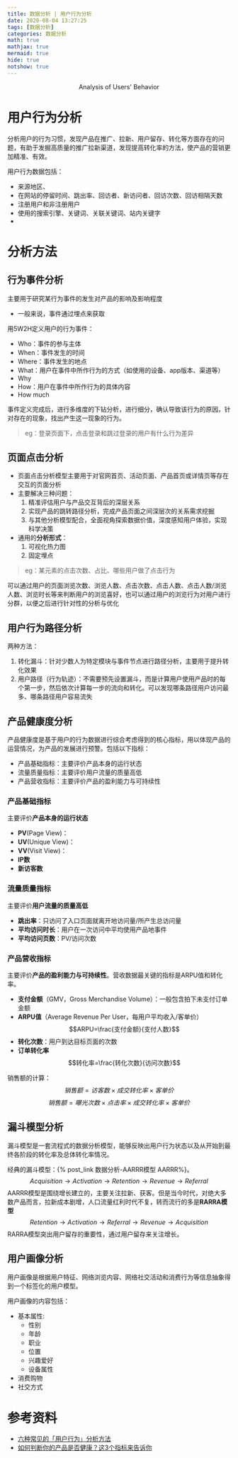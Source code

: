 ```yaml
---
title: 数据分析 | 用户行为分析
date: 2020-08-04 13:27:25
tags: [数据分析]
categories: 数据分析
math: true
mathjax: true
mermaid: true
hide: true
notshow: true
---
```


<center>Analysis of Users' Behavior</center>
<!--more-->

# 用户行为分析
分析用户的行为习惯，发现产品在推广、拉新、用户留存、转化等方面存在的问题，有助于发掘高质量的推广拉新渠道，发现提高转化率的方法，使产品的营销更加精准、有效。

用户行为数据包括：
- 来源地区、
- 在网站的停留时间、跳出率、回访者、新访问者、回访次数、回访相隔天数
- 注册用户和非注册用户
- 使用的搜索引擎、关键词、关联关键词、站内关键字
- 


# 分析方法
## 行为事件分析
主要用于研究某行为事件的发生对产品的影响及影响程度
- 一般来说，事件通过埋点来获取

用5W2H定义用户的行为事件：
- Who：事件的参与主体
- When：事件发生的时间
- Where：事件发生的地点
- What：用户在事件中所作行为的方式（如使用的设备、app版本、渠道等）
- Why
- How：用户在事件中所作行为的具体内容
- How much

事件定义完成后，进行多维度的下钻分析，进行细分，确认导致该行为的原因，针对存在的现象，找出产生这一现象的行为。

> eg：登录页面下，点击登录和跳过登录的用户有什么行为差异

## 页面点击分析
- 页面点击分析模型主要用于对官网首页、活动页面、产品首页或详情页等存在交互的页面分析
- 主要解决三种问题：
  1. 精准评估用户与产品交互背后的深层关系
  2. 实现产品的跳转路径分析，完成产品页面之间深层次的关系需求挖掘
  3. 与其他分析模型配合，全面视角探索数据价值，深度感知用户体验，实现科学决策
- 通用的**分析形式**：
  1. 可视化热力图
  2. 固定埋点

> eg：某元素的点击次数、占比、哪些用户做了点击行为

可以通过用户的页面浏览次数、浏览人数、点击次数、点击人数、点击人数/浏览人数、浏览时长等来判断用户的浏览喜好，也可以通过用户的浏览行为对用户进行分群，以便之后进行针对性的分析与优化


## 用户行为路径分析
两种方法：
1. 转化漏斗：针对少数人为特定模块与事件节点进行路径分析，主要用于提升转化效果
2. 用户路径（行为轨迹）：不需要预先设置漏斗，而是计算用户使用产品时的每个第一步，然后依次计算每一步的流向和转化。可以发现哪条路径用户访问最多、哪条路径用户容易流失

## 产品健康度分析
产品健康度是基于用户的行为数据进行综合考虑得到的核心指标，用以体现产品的运营情况，为产品的发展进行预警。包括以下指标：
- 产品基础指标：主要评价产品本身的运行状态
- 流量质量指标：主要评价用户流量的质量高低
- 产品营收指标：主要评价产品的盈利能力与可持续性

### 产品基础指标
主要评价**产品本身的运行状态**

- **PV**(Page View)：
- **UV**(Unique View)：
- **VV**(Visit View)：
- **IP数**
- **新访客数**


### 流量质量指标
主要评价**用户流量的质量高低**
- **跳出率**：只访问了入口页面就离开地访问量/所产生总访问量
- **平均访问时长**：用户在一次访问中平均使用产品地事件
- **平均访问页数**：PV/访问次数




### 产品营收指标
主要评价**产品的盈利能力与可持续性**。营收数据最关键的指标是ARPU值和转化率。
- **支付金额**（GMV，Gross Merchandise Volume）：一般包含拍下未支付订单金额
- **ARPU值**（Average Revenue Per User，每用户平均收入/客单价）
  $$ARPU=\frac{支付金额}{支付人数}$$
- **转化次数**：用户到达目标页面的次数
- **订单转化率**
  $$转化率=\frac{转化次数}{访问次数}$$

销售额的计算：
$$销售额=访客数\times 成交转化率\times 客单价$$
$$销售额=曝光次数\times 点击率\times 成交转化率\times 客单价$$

## 漏斗模型分析
漏斗模型是一套流程式的数据分析模型，能够反映出用户行为状态以及从开始到最终各阶段的转化率及总体转化率情况。

经典的漏斗模型：{% post_link 数据分析-AARRR模型 AARRR%}。
$$Acquisition \rightarrow Activation \rightarrow Retention \rightarrow Revenue \rightarrow Referral$$
AARRR模型是围绕增长建立的，主要关注拉新、获客。但是当今时代，对绝大多数产品而言，拉新成本剧增，人口流量红利时代不复，转而流行的多是**RARRA模型**
$$Retention \rightarrow Activation \rightarrow Referral \rightarrow Revenue \rightarrow Acquisition$$
RARRA模型突出用户留存的重要性，通过用户留存来关注增长。

## 用户画像分析
用户画像是根据用户特征、网络浏览内容、网络社交活动和消费行为等信息抽象得到一个标签化的用户模型。

用户画像的内容包括：
- 基本属性:
  - 性别
  - 年龄
  - 职业
  - 位置
  - 兴趣爱好
  - 设备属性
- 消费购物
- 社交方式

# 参考资料
- [六种常见的「用户行为」分析方法](http://mp.weixin.qq.com/s?__biz=MzU5NDgyMjc0OQ==&mid=2247490164&idx=2&sn=0d50609b9b02f8452b3086fb43df9c61&chksm=fe7a0946c90d8050ab58f4a84c527d87a3a6be4c6e1c2486025df99bb8a718fe69c94339ba3f&mpshare=1&scene=24&srcid=0714r98u1C0PTaOAaXHLBea2&sharer_sharetime=1594739093150&sharer_shareid=b539221659d6ecf12200314308b58dd3#rd)
- [如何判断你的产品是否健康？这3个指标来告诉你](http://www.woshipm.com/pmd/274422.html)
